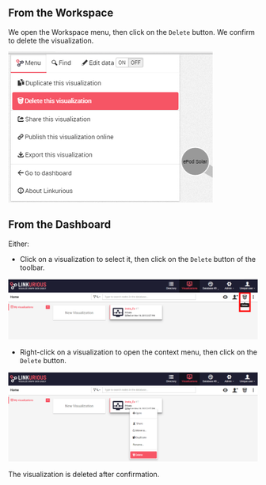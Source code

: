 
## From the Workspace

We open the Workspace menu, then click on the `Delete` button.
We confirm to delete the visualization.

![](Menu.png)

## From the Dashboard

Either:

* Click on a visualization to select it, then click on the `Delete`
  button of the toolbar.

![](DeleteDashboard.png)

* Right-click on a visualization to open the context menu, then click on
  the `Delete` button.

![](DeleteRight.png)

The visualization is deleted after confirmation.
